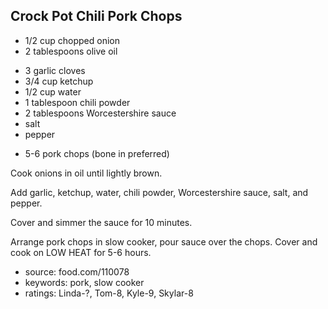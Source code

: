 Crock Pot Chili Pork Chops
--------------------------

- 1/2 cup chopped onion
- 2 tablespoons olive oil
<!-- -->
- 3 garlic cloves
- 3/4 cup ketchup
- 1/2 cup water
- 1 tablespoon chili powder
- 2 tablespoons Worcestershire sauce
- salt
- pepper
<!-- -->
- 5-6 pork chops (bone in preferred)

Cook onions in oil until lightly brown.

Add garlic, ketchup, water, chili powder, Worcestershire sauce, salt,
and pepper.

Cover and simmer the sauce for 10 minutes.

Arrange pork chops in slow cooker, pour sauce over the chops.  Cover
and cook on LOW HEAT for 5-6 hours.

- source: food.com/110078
- keywords: pork, slow cooker
- ratings: Linda-?, Tom-8, Kyle-9, Skylar-8
